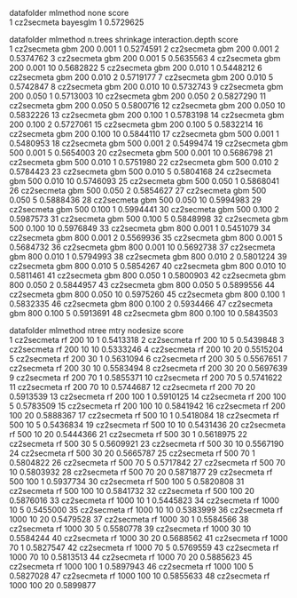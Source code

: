   datafolder mlmethod none score    
1 cz2secmeta bayesglm 1    0.5729625

   datafolder mlmethod n.trees shrinkage interaction.depth score    
1  cz2secmeta gbm      200     0.001      1                0.5274591
2  cz2secmeta gbm      200     0.001      2                0.5374762
3  cz2secmeta gbm      200     0.001      5                0.5635563
4  cz2secmeta gbm      200     0.001     10                0.5682822
5  cz2secmeta gbm      200     0.010      1                0.5448212
6  cz2secmeta gbm      200     0.010      2                0.5719177
7  cz2secmeta gbm      200     0.010      5                0.5742847
8  cz2secmeta gbm      200     0.010     10                0.5732743
9  cz2secmeta gbm      200     0.050      1                0.5713003
10 cz2secmeta gbm      200     0.050      2                0.5827290
11 cz2secmeta gbm      200     0.050      5                0.5800716
12 cz2secmeta gbm      200     0.050     10                0.5832226
13 cz2secmeta gbm      200     0.100      1                0.5783198
14 cz2secmeta gbm      200     0.100      2                0.5727061
15 cz2secmeta gbm      200     0.100      5                0.5832214
16 cz2secmeta gbm      200     0.100     10                0.5844110
17 cz2secmeta gbm      500     0.001      1                0.5480953
18 cz2secmeta gbm      500     0.001      2                0.5499474
19 cz2secmeta gbm      500     0.001      5                0.5654003
20 cz2secmeta gbm      500     0.001     10                0.5686798
21 cz2secmeta gbm      500     0.010      1                0.5751980
22 cz2secmeta gbm      500     0.010      2                0.5784423
23 cz2secmeta gbm      500     0.010      5                0.5804168
24 cz2secmeta gbm      500     0.010     10                0.5746093
25 cz2secmeta gbm      500     0.050      1                0.5868041
26 cz2secmeta gbm      500     0.050      2                0.5854627
27 cz2secmeta gbm      500     0.050      5                0.5888436
28 cz2secmeta gbm      500     0.050     10                0.5994983
29 cz2secmeta gbm      500     0.100      1                0.5994441
30 cz2secmeta gbm      500     0.100      2                0.5987573
31 cz2secmeta gbm      500     0.100      5                0.5848998
32 cz2secmeta gbm      500     0.100     10                0.5976849
33 cz2secmeta gbm      800     0.001      1                0.5451079
34 cz2secmeta gbm      800     0.001      2                0.5569936
35 cz2secmeta gbm      800     0.001      5                0.5684732
36 cz2secmeta gbm      800     0.001     10                0.5692738
37 cz2secmeta gbm      800     0.010      1                0.5794993
38 cz2secmeta gbm      800     0.010      2                0.5801224
39 cz2secmeta gbm      800     0.010      5                0.5854267
40 cz2secmeta gbm      800     0.010     10                0.5811461
41 cz2secmeta gbm      800     0.050      1                0.5800903
42 cz2secmeta gbm      800     0.050      2                0.5844957
43 cz2secmeta gbm      800     0.050      5                0.5899556
44 cz2secmeta gbm      800     0.050     10                0.5975260
45 cz2secmeta gbm      800     0.100      1                0.5832335
46 cz2secmeta gbm      800     0.100      2                0.5934466
47 cz2secmeta gbm      800     0.100      5                0.5913691
48 cz2secmeta gbm      800     0.100     10                0.5843503

   datafolder mlmethod ntree mtry nodesize score    
1  cz2secmeta rf        200   10   1       0.5413318
2  cz2secmeta rf        200   10   5       0.5439848
3  cz2secmeta rf        200   10  10       0.5333246
4  cz2secmeta rf        200   10  20       0.5515204
5  cz2secmeta rf        200   30   1       0.5631094
6  cz2secmeta rf        200   30   5       0.5567651
7  cz2secmeta rf        200   30  10       0.5583494
8  cz2secmeta rf        200   30  20       0.5697639
9  cz2secmeta rf        200   70   1       0.5855371
10 cz2secmeta rf        200   70   5       0.5741622
11 cz2secmeta rf        200   70  10       0.5744687
12 cz2secmeta rf        200   70  20       0.5913539
13 cz2secmeta rf        200  100   1       0.5910125
14 cz2secmeta rf        200  100   5       0.5783509
15 cz2secmeta rf        200  100  10       0.5841942
16 cz2secmeta rf        200  100  20       0.5888367
17 cz2secmeta rf        500   10   1       0.5418084
18 cz2secmeta rf        500   10   5       0.5436834
19 cz2secmeta rf        500   10  10       0.5431436
20 cz2secmeta rf        500   10  20       0.5444366
21 cz2secmeta rf        500   30   1       0.5618975
22 cz2secmeta rf        500   30   5       0.5609921
23 cz2secmeta rf        500   30  10       0.5567190
24 cz2secmeta rf        500   30  20       0.5665787
25 cz2secmeta rf        500   70   1       0.5804822
26 cz2secmeta rf        500   70   5       0.5717842
27 cz2secmeta rf        500   70  10       0.5803932
28 cz2secmeta rf        500   70  20       0.5871877
29 cz2secmeta rf        500  100   1       0.5937734
30 cz2secmeta rf        500  100   5       0.5820808
31 cz2secmeta rf        500  100  10       0.5841732
32 cz2secmeta rf        500  100  20       0.5876016
33 cz2secmeta rf       1000   10   1       0.5445823
34 cz2secmeta rf       1000   10   5       0.5455000
35 cz2secmeta rf       1000   10  10       0.5383999
36 cz2secmeta rf       1000   10  20       0.5479528
37 cz2secmeta rf       1000   30   1       0.5584566
38 cz2secmeta rf       1000   30   5       0.5580778
39 cz2secmeta rf       1000   30  10       0.5584244
40 cz2secmeta rf       1000   30  20       0.5688562
41 cz2secmeta rf       1000   70   1       0.5827547
42 cz2secmeta rf       1000   70   5       0.5769559
43 cz2secmeta rf       1000   70  10       0.5813513
44 cz2secmeta rf       1000   70  20       0.5885623
45 cz2secmeta rf       1000  100   1       0.5897943
46 cz2secmeta rf       1000  100   5       0.5827028
47 cz2secmeta rf       1000  100  10       0.5855633
48 cz2secmeta rf       1000  100  20       0.5899877

